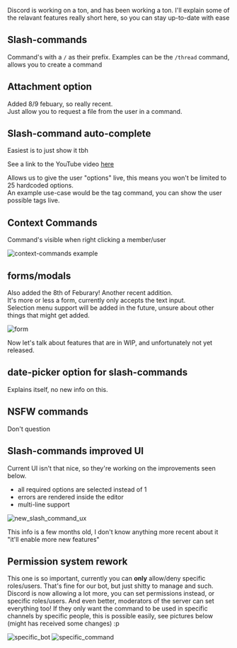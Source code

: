 Discord is working on a ton, and has been working a ton.
I'll explain some of the relavant features really short here, so you can stay up-to-date with ease

## Slash-commands

Command's with a `/` as their prefix.
Examples can be the `/thread` command, allows you to create a command

## Attachment option

Added 8/9 febuary, so really recent. \
Just allow you to request a file from the user in a command.

## Slash-command auto-complete

Easiest is to just show it tbh

See a link to the YouTube video [here](https://www.youtube.com/watch?v=kTbCTxZEtZ0)

Allows us to give the user "options" live, this means you won't be limited to 25 hardcoded options. \
An example use-case would be the tag command, you can show the user possible tags live.

## Context Commands

Command's visible when right clicking a member/user

![context-commands example](https://user-images.githubusercontent.com/49957334/153312109-74d92dcf-b245-4e7f-9130-9b5c1e2f0850.png)

## forms/modals


Also added the 8th of Feburary! Another recent addition. \
It's more or less a form, currently only accepts the text input. \
Selection menu support will be added in the future, unsure about other things that might get added.

![form](https://user-images.githubusercontent.com/49957334/153312434-8539d6ea-896b-4a01-94ad-bdb0e00c71a9.png)


Now let's talk about features that are in WIP, and unfortunately not yet released.


## date-picker option for slash-commands

Explains itself, no new info on this.

## NSFW commands

Don't question

## Slash-commands improved UI

Current UI isn't that nice, so they're working on the improvements seen below.

- all required options are selected instead of 1
- errors are rendered inside the editor
- multi-line support

![new_slash_command_ux](https://user-images.githubusercontent.com/49957334/153312840-138c29d6-b373-4cda-88d8-c51e6da4c00b.gif)

This info is a few months old, I don't know anything more recent about it "it'll enable more new features"

## Permission system rework

This one is so important, currently you can **only** allow/deny specific roles/users. That's fine for our bot, but just shitty to manage and such.
Discord is now allowing a lot more, you can set permissions instead, or specific roles/users. 
And even better, moderators of the server can set everything too! If they only want the command to be used in specific channels by specific people, this is possible easily, see pictures below (might has received some changes) :p

![specific_bot](https://user-images.githubusercontent.com/49957334/153314174-1b552e2d-11bd-429c-9470-cf890425a6da.png)
![specific_command](https://user-images.githubusercontent.com/49957334/153314171-b793ef2b-e779-4111-8956-fd84f6c6e0de.png)
